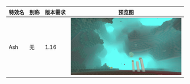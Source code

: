 
| 特效名 | 别称 | 版本需求 | 预览图 |
| - | - | - | - |
| Ash | 无 | 1.16 | ![Ash](uploads/473d8c7b9ec2af2a6dbb59dcfc079c37/Ash.png)